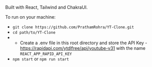 Built with React, Tailwind and ChakraUI.

To run on your machine: 
- `git clone https://github.com/PrathamRohra/YT-Clone.git`
- `cd path/to/YT-Clone`
- - Create a .env file in this root directory and store the API Key - https://rapidapi.com/ytdlfree/api/youtube-v31 with the name `REACT_APP_RAPID_API_KEY`
- `npm start` or `npm run start`


